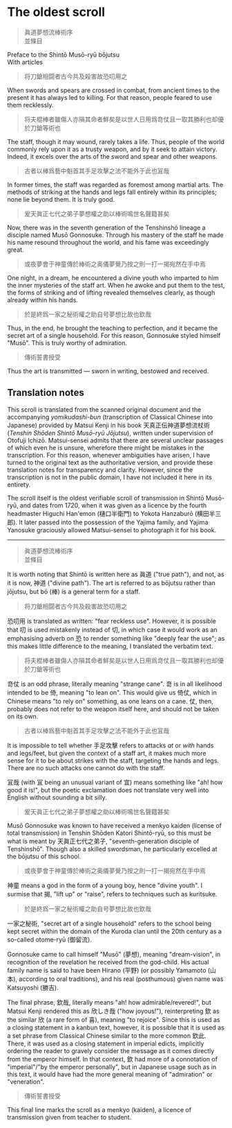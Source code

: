 # The oldest scroll

> 眞道夢想流棒術序  
> 並條目

Preface to the Shintō Musō-ryū bōjutsu  
With articles

> 将刀鎗相闘者古今共及殺害故恐叨用之

When swords and spears are crossed in combat, from ancient times to the present it has always led to killing. For that reason, people feared to use them recklessly.

> 将夫棍棒者雖傷人亦隕其命者鮮矣是以世人日用爲竒仗且一取其勝利也却優於刀鎗等術也

The staff, though it may wound, rarely takes a life. Thus, people of the world commonly rely upon it as a trusty weapon, and by it seek to attain victory. Indeed, it excels over the arts of the sword and spear and other weapons.

> 古者以棒爲藝中魁首其手足攻擊之法不能外于此也冝哉

In former times, the staff was regarded as foremost among martial arts. The methods of striking at the hands and legs fall entirely within its principles; none lie beyond them. It is truly good.

> 爰天眞正七代之弟子夢想權之助以棒術鳴世名聲籍甚矣

Now, there was in the seventh generation of the Tenshinshō lineage a disciple named Musō Gonnosuke. Through his mastery of the staff he made his name resound throughout the world, and his fame was exceedingly great.

> 或夜夢會于神童傳於棒術之奥儀夢覺乃按之則一打一揭宛然在手中焉

One night, in a dream, he encountered a divine youth who imparted to him the inner mysteries of the staff art. When he awoke and put them to the test, the forms of striking and of lifting revealed themselves clearly, as though already within his hands.

> 於是終爲一家之秘術權之助自号夢想比故也欽哉

Thus, in the end, he brought the teaching to perfection, and it became the secret art of a single household. For this reason, Gonnosuke styled himself "Musō". This is truly worthy of admiration.

> 傳術誓書授受

Thus the art is transmitted — sworn in writing, bestowed and received.

## Translation notes

This scroll is translated from the scanned original document and the accompanying *yomikudashi-bun* (transcription of Classical Chinese into Japanese) provided by Matsui Kenji in his book 天真正伝神道夢想流杖術 (*Tenshin Shōden Shintō Musō-ryū Jōjutsu*), written under supervision of Otofuji Ichizō. Matsui-sensei admits that there are several unclear passages of which even he is unsure, wherefore there might be mistakes in the transcription. For this reason, whenever ambiguities have arisen, I have turned to the original text as the authoritative version, and provide these translation notes for transparency and clarity. However, since the transcription is not in the public domain, I have not included it here in its entirety.

The scroll itself is the oldest verifiable scroll of transmission in Shintō Musō-ryū, and dates from 1720, when it was given as a licence by the fourth headmaster Higuchi Han'emon (樋口半衛門) to Yokota Hanzaburō (横田半三郎). It later passed into the possession of the Yajima family, and Yajima Yanosuke graciously allowed Matsui-sensei to photograph it for his book.

---

> 眞道夢想流棒術序  
> 並條目

It is worth noting that Shintō is written here as 眞道 ("true path"), and not, as it is now, 神道 ("divine path"). The art is referred to as bōjutsu rather than jōjutsu, but bō (棒) is a general term for a staff.

> 将刀鎗相闘者古今共及殺害故恐叨用之

恐叨用 is translated as written: "fear reckless use". However, it is possible that 叨 is used mistakenly instead of 切, in which case it would work as an emphasising adverb on 恐 to render something like "deeply fear the use"; as this makes little difference to the meaning, I translated the verbatim text.

> 将夫棍棒者雖傷人亦隕其命者鮮矣是以世人日用爲竒仗且一取其勝利也却優於刀鎗等術也

竒仗 is an odd phrase, literally meaning "strange cane". 竒 is in all likelihood intended to be 倚, meaning "to lean on". This would give us 倚仗, which in Chinese means "to rely on" something, as one leans on a cane. 仗, then, probably does not refer to the weapon itself here, and should not be taken on its own.

> 古者以棒爲藝中魁首其手足攻擊之法不能外于此也冝哉

It is impossible to tell whether 手足攻擊 refers to attacks *at* or *with* hands and legs/feet, but given the context of a staff art, it makes much more sense for it to be about strikes with the staff, targeting the hands and legs. There are no such attacks one cannot do with the staff.

冝哉 (with 冝 being an unusual variant of 宜) means something like "ah! how good it is!", but the poetic exclamation does not translate very well into English without sounding a bit silly.

> 爰天眞正七代之弟子夢想權之助以棒術鳴世名聲籍甚矣

Musō Gonnosuke was known to have received a menkyo kaiden (license of total transmission) in Tenshin Shōden Katori Shintō-ryū, so this must be what is meant by 天眞正七代之弟子, "seventh-generation disciple of Tenshinshō". Though also a skilled swordsman, he particularly excelled at the bōjutsu of this school.

> 或夜夢會于神童傳於棒術之奥儀夢覺乃按之則一打一揭宛然在手中焉

神童 means a god in the form of a young boy, hence "divine youth". I surmise that 揭, "lift up" or "raise", refers to techniques such as kuritsuke.

> 於是終爲一家之秘術權之助自号夢想比故也欽哉

一家之秘術, "secret art of a single household" refers to the school being kept secret within the domain of the Kuroda clan until the 20th century as a so-called otome-ryū (御留流).

Gonnosuke came to call himself "Musō" (夢想), meaning "dream-vision", in recognition of the revelation he received from the god-child. His actual family name is said to have been Hirano (平野) (or possibly Yamamoto (山本), according to oral traditions), and his real (posthumous) given name was Katsuyoshi (勝吉).

The final phrase, 欽哉, literally means "ah! how admirable/revered!", but Matsui Kenji rendered this as 欣しき哉 ("how joyous!"), reinterpreting 欽 as the similar 欣 (a rare form of 喜), meaning "to rejoice". Since this is used as a closing statement in a kanbun text, however, it is possible that it is used as a set phrase from Classical Chinese similar to the more common 欽此. There, it was used as a closing statement in imperial edicts, implicitly ordering the reader to gravely consider the message as it comes directly from the emperor himself. In that context, 欽 had more of a connotation of "imperial"/"by the emperor personally", but in Japanese usage such as in this text, it would have had the more general meaning of "admiration" or "veneration".

> 傳術誓書授受

This final line marks the scroll as a menkyo (kaiden), a licence of transmission given from teacher to student.
